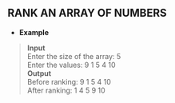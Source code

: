 ## RANK AN ARRAY OF NUMBERS  

* **Example**  

> **Input**  
> Enter the size of the array: 5  
> Enter the values: 9 1 5 4 10  
> **Output**  
> Before ranking: 9 1 5 4 10   
> After ranking: 1 4 5 9 10  
